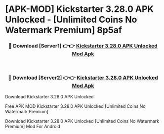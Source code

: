 # [APK-MOD] Kickstarter 3.28.0 APK Unlocked - [Unlimited Coins No Watermark Premium] 8p5af



<div align="center">
<h3>🔴 Download [Server1] 👉👉 <a href="https://momento.my/?title=Kickstarter_3.28.0_APK_Unlocked">Kickstarter 3.28.0 APK Unlocked Mod Apk</a></h3><br>

<h3>🔴 Download [Server2] 👉👉 <a href="https://momento.my/?title=Kickstarter_3.28.0_APK_Unlocked">Kickstarter 3.28.0 APK Unlocked Mod Apk</a></h3>
</div>



Download Kickstarter 3.28.0 APK Unlocked 

Free APK MOD Kickstarter 3.28.0 APK Unlocked [Unlimited Coins No Watermark Premium]

Download Kickstarter 3.28.0 APK Unlocked [Unlimited Coins No Watermark Premium] Mod For Android
